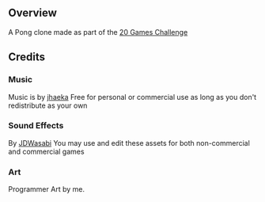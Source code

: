 ## Overview
A Pong clone made as part of the [20 Games Challenge](https://20_games_challenge.gitlab.io)


## Credits
### Music
Music is by [jhaeka](https://joshuuu.itch.io/short-loopable-background-music)
Free for personal or commercial use as long as you don't redistribute as your own

### Sound Effects
By [JDWasabi](https://jdwasabi.itch.io/8-bit-16-bit-sound-effects-pack)
You may use and edit these assets for both non-commercial and commercial games

### Art
Programmer Art by me.

